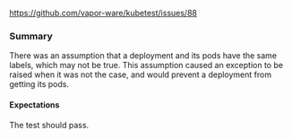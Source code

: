 
https://github.com/vapor-ware/kubetest/issues/88

### Summary

There was an assumption that a deployment and its pods have the same labels, which
may not be true. This assumption caused an exception to be raised when it was not
the case, and would prevent a deployment from getting its pods.

#### Expectations

The test should pass.
